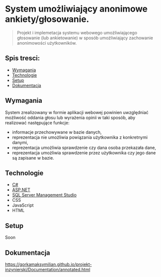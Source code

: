 # System umożliwiający anonimowe ankiety/głosowanie.
> Projekt i implemetacja systemu webowego umożliwiającego głosowanie (lub ankietowanie)
w sposób umożliwiający zachowanie anonimowości użytkowników.

## Spis tresci:
* [Wymagania](#wymagania)
* [Technologie](#technologie)
* [Setup](#setup)
* [Dokumentacja](#dokumentacja)


## Wymagania
System zrealizowany w formie aplikacji webowej powinien uwzględniać możliwość oddania głosu lub wyrażenia opinii w taki sposób, aby realizować następujące funkcje:
* informacje przechowywane w bazie danych,
* reprezentacja nie umożliwia powiązania użytkownika z konkretnymi danymi,
* reprezentacja umożliwia sprawdzenie czy dana osoba przekazała dane,
* reprezentacja umożliwia sprawdzenie przez użytkownika czy jego dane są zapisane w bazie.


## Technologie
* [C#](https://docs.microsoft.com/pl-pl/dotnet/csharp/) 
* [ASP.NET](https://dotnet.microsoft.com/) 
* [SQL Server Management Studio](https://docs.microsoft.com/en-us/sql/ssms/download-sql-server-management-studio-ssms?view=sql-server-ver15)
* CSS
* JavaScript
* HTML

## Setup
Soon

## Dokumentacja
https://gorkamaksymilian.github.io/projekt-inzynierski/Documentation/annotated.html

